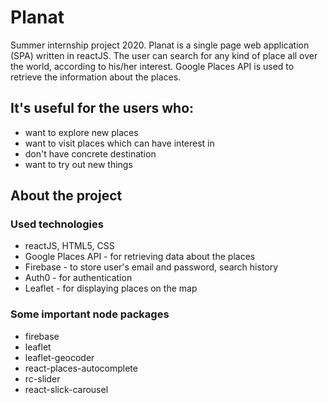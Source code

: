 # Planat

Summer internship project 2020.
Planat is a single page web application (SPA) written in reactJS. The user can search for any kind of place all over the world, according to his/her interest.
Google Places API is used to retrieve the information about the places.

## It's useful for the users who:

* want to explore new places
* want to visit places which can have interest in
* don't have concrete destination
* want to try out new things

## About the project

### Used technologies

* reactJS, HTML5, CSS
* Google Places API - for retrieving data about the places
* Firebase - to store user's email and password, search history
* Auth0 - for authentication
* Leaflet - for displaying places on the map

### Some important node packages

* firebase
* leaflet
* leaflet-geocoder
* react-places-autocomplete
* rc-slider
* react-slick-carousel

